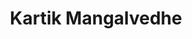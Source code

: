 ---
layout: about
inline: true
group: GEEC Representative
group_rank: 4
group_order: 1



title: Kartik Mangalvedhe
description: EDI Liason
lastname: Mangalvedhe


teaser: >
    I’m a Ph.D. student in the Department of Mechanical Engineering working with Prof. Jeffrey Bergthorson. My work focuses on quantifying NOx in metal combustion using laser diagnostics. This will enable to identify the pollutant that could potentially limit the use of metals as alternative fuels for clean energy. In free time, I enjoy long bike rides on weekends. 

profile:
    name: Kartik Mangalvedhe
    position: EDI Liason    
    align: right
    image: kartik.png
    role: 
    website: https://www.linkedin.com/in/kartik-mangalvedhe-616a9083/
    email: kartik.mangalvedhe@mail.mcgill.ca
    phone: 
    twitter: 
    github: 
    orcid:
---